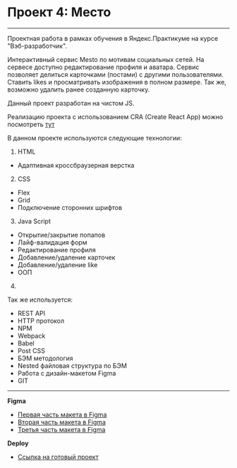 # Проект 4: Место

___
Проектная работа в рамках обучения в Яндекс.Практикуме на курсе "Вэб-разработчик".

Интерактивный сервис Mesto по мотивам социальных сетей. 
На сервесе доступно редактирование профиля и аватара.
Сервис позволяет делиться карточками (постами) с другими пользователями. Ставить likes и просматривать изображения в полном размере. Так же, возможно удалить ранее созданную карточку.

Данный проект разработан  на чистом JS.

Реализацию проекта с использованием CRA (Create React App) можно посмотреть [тут](https://github.com/TuretskayaIrina/mesto-react)

В данном проекте используются следующие технологии:
1. HTML
 - Адаптивная кроссбраузерная верстка
2. CSS
- Flex
- Grid
- Подключение сторонних шрифтов
3. Java Script
- Oткрытие/закрытие попапов
- Лайф-валидация форм
- Редактирование профиля
- Добавление/удаление карточек
- Добавление/удаление like
- ООП
4.

Так же используется:
 - REST API
 - HTTP протокол
 - NPM
 - Webpack
 - Babel
 - Post CSS
 - БЭМ методология
 - Nested файловая структура по БЭМ
 - Работа с дизайн-макетом Figma
 - GIT
 ___

**Figma**

* [Первая часть макета в Figma](https://www.figma.com/file/StZjf8HnoeLdiXS7dYrLAh/JavaScript.-Sprint-4?node-id=80%3A76)
* [Вторая часть макета в Figma](https://www.figma.com/file/nlYpT4VhFiwimn2YlncrcF/JavaScript.-Sprint-5?node-id=90%3A378)
* [Третья часть макета в Figma](https://www.figma.com/file/hhhIavVTeuilfPPZ6sbifl/JavaScript.-Sprint-9?node-id=4002%3A309)

**Deploy**

* [Ссылка на готовый проект](https://turetskayairina.github.io/mesto/index.html)
